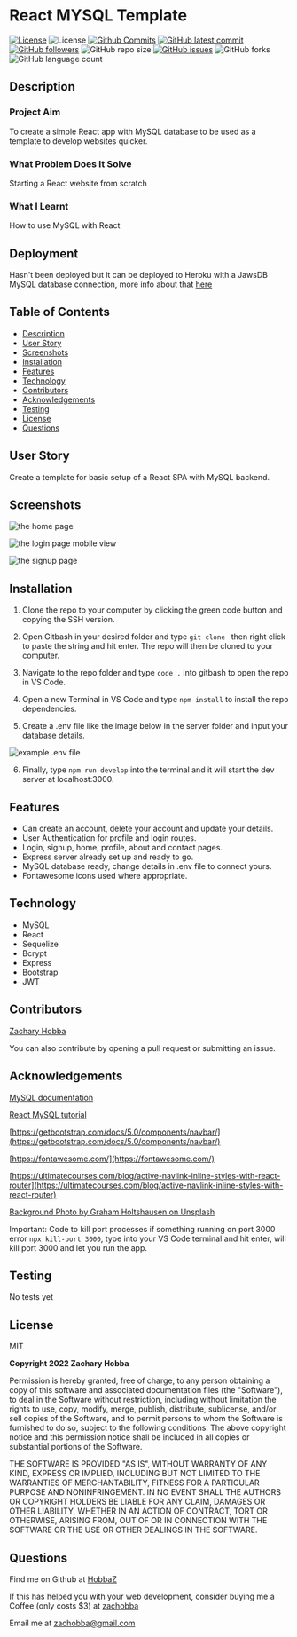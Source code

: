 # React MYSQL Template

[![License](https://img.shields.io/badge/License-MIT-blue.svg)](https://choosealicense.com/licenses/mit/)
![License](https://img.shields.io/badge/Made%20with-React-darkgreen.svg)
[![Github Commits](https://img.shields.io/github/commit-activity/w/HobbaZ/React-MySQL-Template)](https://github.com/HobbaZ/React-MySQL-Template/commits)
[![GitHub latest commit](https://img.shields.io/github/last-commit/HobbaZ/React-MySQL-Template)](https://github.com/HobbaZ/React-MySQL-Template/branches)
[![GitHub followers](https://img.shields.io/github/followers/HobbaZ.svg)]()
![GitHub repo size](https://img.shields.io/github/repo-size/HobbaZ/React-MySQL-Template)
[![GitHub issues](https://img.shields.io/github/issues/HobbaZ/React-MySQL-Template)](https://img.shields.io/github/issues/HobbaZ/React-MySQL-Template)
![GitHub forks](https://img.shields.io/github/forks/HobbaZ/React-MySQL-Template)
![GitHub language count](https://img.shields.io/github/languages/count/HobbaZ/React-MySQL-Template)

## Description
### Project Aim ###
To create a simple React app with MySQL database to be used as a template to develop websites quicker.

### What Problem Does It Solve ###
Starting a React website from scratch

### What I Learnt ###
How to use MySQL with React

## Deployment
Hasn't been deployed but it can be deployed to Heroku with a JawsDB MySQL database connection, more info about that [here](https://medium.com/analytics-vidhya/deploy-to-heroku-with-jawsdb-mysql-cbe255de73f3)


## Table of Contents
- [Description](#description)
- [User Story](#user-story)
- [Screenshots](#screenshots)
- [Installation](#installation)
- [Features](#features)
- [Technology](#technology)
- [Contributors](#contributors)
- [Acknowledgements](#acknowledgements)
- [Testing](#testing)
- [License](#license)
- [Questions](#questions)

## User Story
Create a template for basic setup of a React SPA with MySQL backend.

## Screenshots
![the home page](./assets/images/home-page.png)

![the login page mobile view](./assets/images/login-page-mobile.png)

![the signup page](./assets/images/signup-page.png)

## Installation
1. Clone the repo to your computer by clicking the green code button and copying the SSH version.

2. Open Gitbash in your desired folder and type ```git clone ``` then right click to paste the string and hit enter. The repo will then be cloned to your computer.

3. Navigate to the repo folder and type ```code .``` into gitbash to open the repo in VS Code.

4. Open a new Terminal in VS Code and type ```npm install``` to install the repo dependencies.

5. Create a .env file like the image below in the server folder and input your database details.

![example .env file](./assets/images/example-env.PNG)

6. Finally, type ```npm run develop``` into the terminal and it will start the dev server at localhost:3000.

## Features
- Can create an account, delete your account and update your details.
- User Authentication for profile and login routes.
- Login, signup, home, profile, about and contact pages.
- Express server already set up and ready to go.
- MySQL database ready, change details in .env file to connect yours.
- Fontawesome icons used where appropriate.

## Technology
- MySQL
- React
- Sequelize
- Bcrypt
- Express
- Bootstrap
- JWT

## Contributors
[Zachary Hobba](https://github.com/HobbaZ)

You can also contribute by opening a pull request or submitting an issue.

## Acknowledgements
[MySQL documentation](https://dev.mysql.com/doc/)

[React MySQL tutorial](https://dev.to/nasreenkhalid/simple-react-js-and-mysql-integration-crud-app-backend-5aom)

[https://getbootstrap.com/docs/5.0/components/navbar/](https://getbootstrap.com/docs/5.0/components/navbar/)

[https://fontawesome.com/](https://fontawesome.com/)

[https://ultimatecourses.com/blog/active-navlink-inline-styles-with-react-router](https://ultimatecourses.com/blog/active-navlink-inline-styles-with-react-router)

[Background Photo by Graham Holtshausen on Unsplash](https://unsplash.com/@freedomstudios?utm_source=unsplash&utm_medium=referral&utm_content=creditCopyText)
  

Important: Code to kill port processes if something running on port 3000 error ```npx kill-port 3000```, type into your VS Code terminal and hit enter, will kill port 3000 and let you run the app.

## Testing
No tests yet

## License

MIT

**Copyright 2022 Zachary Hobba**

Permission is hereby granted, free of charge, to any person obtaining a copy of this software and associated documentation files (the "Software"), to deal in the Software without restriction, including without limitation the rights to use, copy, modify, merge, publish, distribute, sublicense, and/or sell copies of the Software, and to permit persons to whom the Software is furnished to do so, subject to the following conditions:
The above copyright notice and this permission notice shall be included in all copies or substantial portions of the Software.
    
THE SOFTWARE IS PROVIDED "AS IS", WITHOUT WARRANTY OF ANY KIND, EXPRESS OR IMPLIED, INCLUDING BUT NOT LIMITED TO THE WARRANTIES OF MERCHANTABILITY, FITNESS FOR A PARTICULAR PURPOSE AND NONINFRINGEMENT. IN NO EVENT SHALL THE AUTHORS OR COPYRIGHT HOLDERS BE LIABLE FOR ANY CLAIM, DAMAGES OR OTHER LIABILITY, WHETHER IN AN ACTION OF CONTRACT, TORT OR OTHERWISE, ARISING FROM, OUT OF OR IN CONNECTION WITH THE SOFTWARE OR THE USE OR OTHER DEALINGS IN THE SOFTWARE.

## Questions

Find me on Github at [HobbaZ](https://github.com/HobbaZ)

If this has helped you with your web development, consider buying me a Coffee (only costs $3) at [zachobba](buymeacoffee.com/zachobbaS)

Email me at [zachobba@gmail.com](zachobba@gmail.com)